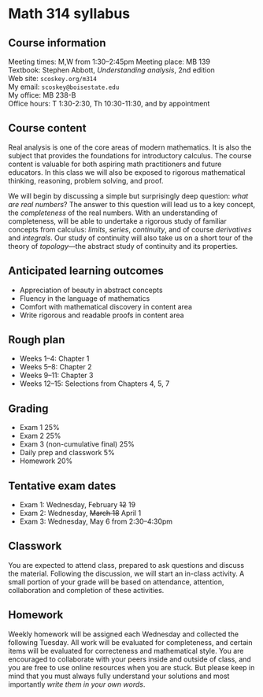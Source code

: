 # Math 314 syllabus

## Course information

Meeting times: M,W from 1:30&ndash;2:45pm
Meeting place: MB 139  
Textbook: Stephen Abbott, *Understanding analysis*, 2nd edition  
Web site: `scoskey.org/m314`  
My email: `scoskey@boisestate.edu`  
My office: MB 238-B  
Office hours: T 1:30-2:30, Th 10:30-11:30, and by appointment

## Course content

Real analysis is one of the core areas of modern mathematics. It is also the subject that provides the foundations for introductory calculus. The course content is valuable for both aspiring math practitioners and future educators. In this class we will also be exposed to rigorous mathematical thinking, reasoning, problem solving, and proof.

We will begin by discussing a simple but surprisingly deep question: *what are real numbers*? The answer to this question will lead us to a key concept, the *completeness* of the real numbers. With an understanding of completeness, will be able to undertake a rigorous study of familiar concepts from calculus: *limits*, *series*, *continuity*, and of course *derivatives* and *integrals*. Our study of continuity will also take us on a short tour of the theory of *topology*&mdash;the abstract study of continuity and its properties.

## Anticipated learning outcomes

* Appreciation of beauty in abstract concepts
* Fluency in the language of mathematics
* Comfort with mathematical discovery in content area
* Write rigorous and readable proofs in content area

## Rough plan

* Weeks 1&ndash;4: Chapter 1
* Weeks 5&ndash;8: Chapter 2
* Weeks 9&ndash;11: Chapter 3
* Weeks 12&ndash;15: Selections from Chapters 4, 5, 7

## Grading

* Exam 1 25%
* Exam 2 25%
* Exam 3 (non-cumulative final) 25%
* Daily prep and classwork 5%
* Homework 20%

## Tentative exam dates

* Exam 1: Wednesday, February ~~12~~ 19
* Exam 2: Wednesday, ~~March 18~~ April 1
* Exam 3: Wednesday, May 6 from 2:30&ndash;4:30pm

## Classwork

You are expected to attend class, prepared to ask questions and discuss the material. Following the discussion, we will start an in-class activity. A small portion of your grade will be based on attendance, attention, collaboration and completion of these activities.

## Homework

Weekly homework will be assigned each Wednesday and collected the following Tuesday. All work will be evaluated for completeness, and certain items will be evaluated for correcteness and mathematical style. You are encouraged to collaborate with your peers inside and outside of class, and you are free to use online resources when you are stuck. But please keep in mind that you must always fully understand your solutions and most importantly *write them in your own words*.

